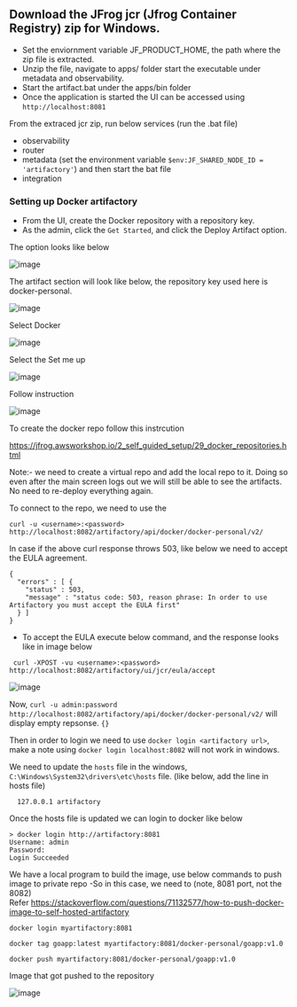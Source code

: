 ## Download the JFrog jcr (Jfrog Container Registry) zip for Windows.
  - Set the enviornment variable JF_PRODUCT_HOME, the path where the zip file is extracted.
  - Unzip the file, navigate to apps/ folder start the executable under metadata and observability.
  - Start the artifact.bat under the apps/bin folder
  - Once the application is started the UI can be accessed using `http://localhost:8081`

From the extraced jcr zip, run below services (run the .bat file)
 - observability
 - router
 - metadata  (set the environment variable `$env:JF_SHARED_NODE_ID = 'artifactory'`) and then start the bat file
 - integration
 

### Setting up Docker artifactory
- From the UI, create the Docker repository with a repository key.
- As the admin, click the `Get Started`, and click the Deploy Artifact option.

The option looks like below

![image](https://user-images.githubusercontent.com/6425536/215361234-37942daf-2b11-40f0-8a86-4db9ee4d1525.png)

The artifact section will look like below, the repository key used here is docker-personal.

![image](https://user-images.githubusercontent.com/6425536/215361279-3af5bb14-b05b-4f2d-ae39-2f9013435cf6.png)

Select Docker 

![image](https://user-images.githubusercontent.com/6425536/215361921-70e5fc04-67e0-4847-8b78-981c01971ec2.png)

Select the Set me up

![image](https://user-images.githubusercontent.com/6425536/215362254-e79ead91-8ee5-4b6d-bfbb-3f7bed8a99e3.png)

Follow instruction

![image](https://user-images.githubusercontent.com/6425536/215361935-fb557913-50e8-4385-8eca-761f22c66545.png)

To create the docker repo follow this instrcution

https://jfrog.awsworkshop.io/2_self_guided_setup/29_docker_repositories.html

Note:- we need to create a virtual repo and add the local repo to it. Doing so even after the main screen logs out we will still be able to see the artifacts.
No need to re-deploy everything again.


To connect to the repo, we need to use the 

```
curl -u <username>:<password> http://localhost:8082/artifactory/api/docker/docker-personal/v2/
```

In case if the above curl response throws 503, like below we need to accept the EULA agreement.
```
{
  "errors" : [ {
    "status" : 503,
    "message" : "status code: 503, reason phrase: In order to use Artifactory you must accept the EULA first"
  } ]
}
```
  
 - To accept the EULA execute below command, and the response looks like in image below

```
 curl -XPOST -vu <username>:<password> http://localhost:8082/artifactory/ui/jcr/eula/accept
```

![image](https://user-images.githubusercontent.com/6425536/215364612-1a68d737-10cc-456e-b7d8-82b0bfe6d4fb.png)

Now, `curl -u admin:password http://localhost:8082/artifactory/api/docker/docker-personal/v2/` will display empty repsonse. `{}`
  
Then in order to login we need to use `docker login <artifactory url>`, make a note using `docker login localhost:8082` will not work in windows.

We need to update the `hosts` file in the windows, `C:\Windows\System32\drivers\etc\hosts` file. (like below, add the line in hosts file)
  
```
  127.0.0.1 artifactory
```
 
Once the hosts file is updated we can login to docker like below
  
```
> docker login http://artifactory:8081
Username: admin
Password:
Login Succeeded
```

 We have a local program to build the image, use below commands to push image to private repo
  -So in this case, we need to (note, 8081 port, not the 8082)  
  Refer https://stackoverflow.com/questions/71132577/how-to-push-docker-image-to-self-hosted-artifactory
  
```
docker login myartifactory:8081

docker tag goapp:latest myartifactory:8081/docker-personal/goapp:v1.0

docker push myartifactory:8081/docker-personal/goapp:v1.0
```
  
  Image that got pushed to the repository
  
![image](https://user-images.githubusercontent.com/6425536/215382195-ff736023-7d07-4879-b59b-9f4ba3eb5f6a.png)

  
 
 
 

